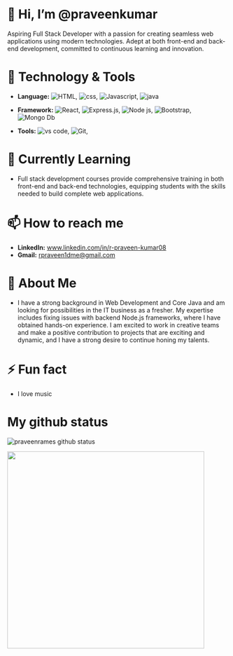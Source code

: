 # 👋 Hi, I’m @praveenkumar
Aspiring Full Stack Developer with a passion for creating seamless web applications using modern technologies. Adept at both front-end and back-end development, committed to continuous learning and innovation.<br>
# 🔧 Technology & Tools
 - **Language:** ![HTML](https://img.shields.io/badge/HTML5-E34F26?style=for-the-badge&logo=html5&logoColor=white), ![css](https://img.shields.io/badge/CSS3-1572B6?style=for-the-badge&logo=css3&logoColor=white), ![Javascript](https://img.shields.io/badge/JavaScript-F7DF1E?style=for-the-badge&logo=javascript&logoColor=black), ![java](https://img.shields.io/badge/Java-ED8B00?style=for-the-badge&logo=openjdk&logoColor=white)
 - **Framework:** ![React](https://img.icons8.com/?size=60&id=bzf0DqjXFHIW&format=png&color=000000), ![Express.js](https://img.icons8.com/?size=60&id=kg46nzoJrmTR&format=png&color=000000), ![Node js](https://img.icons8.com/?size=60&id=hsPbhkOH4FMe&format=png&color=000000), ![Bootstrap ](https://img.icons8.com/?size=60&id=EfPQuvA3mB8q&format=png&color=000000), ![Mongo Db](https://img.icons8.com/?size=60&id=bosfpvRzNOG8&format=png&color=000000)


 - **Tools:** ![vs code](https://img.shields.io/badge/Made%20for-VSCode-1f425f.svg), ![Git](https://img.shields.io/badge/GIT-E44C30?style=for-the-badge&logo=git&logoColor=white),

# 🌱 Currently Learning
 - Full stack development courses provide comprehensive training in both front-end and back-end technologies, equipping students with the skills needed to build complete web applications.
# 📫 How to reach me
 - **LinkedIn:** www.linkedin.com/in/r-praveen-kumar08<br>
 - **Gmail:** rpraveen1dme@gmail.com

# 🚀 About Me
 - I have a strong background in Web Development and Core Java and am looking for possibilities in the IT business as a fresher. My expertise includes fixing issues with backend Node.js frameworks, where I have obtained hands-on experience. I am excited to work in creative teams and make a positive contribution to projects that are exciting and dynamic, and I have a strong desire to continue honing my talents.

# ⚡ Fun fact
 - I love music
# My github status
 ![praveenrames github status](https://github-readme-stats.vercel.app/api?username=praveenrames&theme=blue-green)<br>
  
  <img align="left" width="450" heigth="340" src="https://www.web24zone.com/wp-content/uploads/2022/10/web-designer-developing-front-end-tech_143055-352-1024x696.webp">
 
